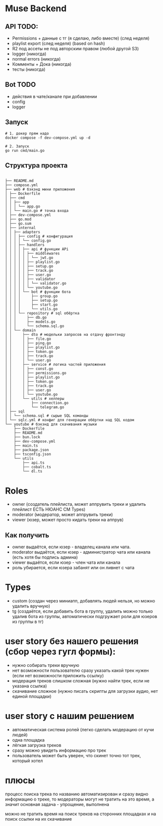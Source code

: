 # Muse Backend

## API TODO:
- Permissions + данные с тг (я сделаю, либо вместе) (след неделя)
- playlist export (след неделя) (based on hash)
- R2 под ассеты не под авторским правом (любой другой S3)
- logger (никогда)
- normal errors (никогда)
- Комменты + Дока (никогда)
- тесты (никогда)

## Bot TODO
- действия в чате/канале при добавлении
- config
- logger

## Запуск
```shell
# 1. докер прям надо
docker compose -f dev-compose.yml up -d

# 2. Запуск
go run cmd/main.go
```

## Структура проекта
```shell

├── README.md
├── compose.yml
├── web # бэкэнд мини приложения
│ ├── Dockerfile
│ ├── cmd
│ │ ├── app
│ │ │ └── app.go
│ │ └── main.go # точка входа
│ ├── dev-compose.yml
│ ├── go.mod
│ ├── go.sum
│ ├── internal
│ │ ├── adapters
│ │ │ ├── config # конфигурация
│ │ │ │ └── config.go
│ │ │ ├── handlers
│ │ │ │ ├── api # функции APi
│ │ │ │ │ ├── middlewares
│ │ │ │ │ │ └── jwt.go
│ │ │ │ │ ├── playlist.go
│ │ │ │ │ ├── setup.go
│ │ │ │ │ ├── track.go
│ │ │ │ │ ├── user.go
│ │ │ │ │ ├── validator
│ │ │ │ │ │ └── validator.go
│ │ │ │ │ └── youtube.go
│ │ │ │ └── bot # функции бота
│ │ │ │     ├── group.go
│ │ │ │     ├── setup.go
│ │ │ │     ├── start.go
│ │ │ │     └── utils.go
│ │ │ └── repository # sql обёртка
│ │ │     ├── db.go
│ │ │     ├── models.go
│ │ │     └── schema.sql.go
│ │ └── domain
│ │     ├── dto # модельки запросов на отдачу фронтэнду
│ │     │ ├── file.go
│ │     │ ├── ping.go
│ │     │ ├── playlist.go
│ │     │ ├── token.go
│ │     │ ├── track.go
│ │     │ └── user.go
│ │     ├── service # логика частей приложения
│ │     │ ├── const.go
│ │     │ ├── permissions.go
│ │     │ ├── playlist.go
│ │     │ ├── token.go
│ │     │ ├── track.go
│ │     │ ├── user.go
│ │     │ └── youtube.go
│ │     └── utils # хелперы
│ │         ├── connection.go
│ │         └── telegram.go
│ ├── sql
│ │ └── schema.sql # сырые SQL команды
│ └── sqlc.yml # конфиг для генерации обёртки над SQL кодом
└── youtube # бэкэнд для скачивания музыки
    ├── Dockerfile
    ├── README.md
    ├── bun.lock
    ├── dev-compose.yml
    ├── main.ts
    ├── package.json
    ├── tsconfig.json
    └── utils
        ├── api.ts
        ├── cobalt.ts
        └── dl.ts
```

# Roles
- owner (создатель плейлиста, может аппрувить треки и удалить плейлист ЕСТЬ НЮАНС СМ Types)
- moderator (модератор, может аппрувить треки)
- viewer (юзер, может просто кидать треки на аппрув)
## Как получить
- owner выдаётся, если юзер - владелец канала или чата.
- moderator выдаётся, если юзер - администратор чата или канала (есть хотя бы подпись админа)
- viewer выдаётся, если юзер - член чата или канала
- роль убирается, если юзера забанят или он ливнет с чата

# Types
- custom (создан через миниапп, добавлять людей нельзя, но можно удалить вручную)
- tg (создаётся, если добавить бота в группу, удалить можно только удалив бота из группы, автоматически подгружает роли для юзеров из группы в тг)

# user story без нашего решения (сбор через гугл формы):
- нужно собирать треки вручную
- нет возможности пользователю сразу указать какой трек нужен (если нет возможности приложить ссылку)
- модерация треков слишком сложная (нужно найти трек, если не указана ссылка)
- скачивание сложное (нужно писать скрипты для загрузки аудио, нет единой площадки)

# user story с нашим решением
- автоматическая система ролей (легко сделать модерацию от кучи людей)
- одна площадка
- лёгкая загрузка треков
- сразу можно увидеть информацию про трек
- пользователь может быть уверен, что скинет точно тот трек, который хотел

# плюсы
процесс поиска трека по названию автоматизирован и сразу видно информацию о треке, 
то модераторы могут не тратить на это время, а значит основная задача - упрощение, выполнена

можно не тратить время на поиск треков на сторонних площадках и на поиск ссылки на их скачивание